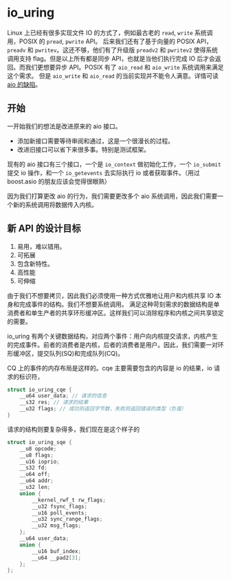 # io_uring

Linux 上已经有很多实现文件 IO 的方式了，例如最古老的 `read`, `write` 系统调用，POSIX 的 `pread`, `pwrite` API。
后来我们还有了基于向量的 POSIX API，`preadv` 和 `pwritev`。这还不够，他们有了升级版 `preadv2` 和 `pwritev2` 使得系统调用支持 flag。但是以上所有都是同步 API，也就是当他们执行完成 IO 后才会返回。而我们更想要异步 API。POSIX 有了 `aio_read` 和 `aio_write` 系统调用来满足这个需求。
但是 `aio_write` 和 `aio_read` 的当前实现并不能令人满意。详情可读 [aio 的缺陷](aio.md)。

## 开始

一开始我们的想法是改进原来的 aio 接口。

- 添加新接口需要等待审阅和通过，这是一个很漫长的过程。
- 改进旧接口可以省下来很多事。特别是测试框架。

现有的 aio 接口有三个接口，一个是 `io_context` 做初始化工作，一个 `io_submit` 提交 io 操作，和一个 `io_getevents` 去实际执行 io 或者获取事件。（用过 boost.asio 的朋友应该会觉得很眼熟）

因为我们打算更改 aio 的行为，我们需要更改多个 aio 系统调用，因此我们需要一个新的系统调用将数据传入内核。

## 新 API 的设计目标

1. 易用，难以错用。
2. 可拓展
3. 包含新特性。
4. 高性能
5. 可伸缩

由于我们不想要拷贝，因此我们必须使用一种方式优雅地让用户和内核共享 IO 本身和完成事件的结构。我们不想要系统调用。
满足这种苛刻需求的数据结构是单消费者和单生产者的共享环形缓冲区。这样我们可以消除程序和内核之间共享锁定的需要。

io_uring 有两个关键数据结构，对应两个事件：用户向内核提交请求，内核产生的完成事件。前者的消费者是内核，后者的消费者是用户。因此，我们需要一对环形缓冲区，提交队列(SQ)和完成队列(CQ)。

CQ 上的事件的内存布局是这样的。cqe 主要需要包含的内容是 io 的结果，io 请求的标识符，
```c
struct io_uring_cqe {
	__u64 user_data; // 请求的信息
	__s32 res; // 请求的结果
	__u32 flags; // 成功则返回字节数，失败则返回错误的类型（负值）
}
```

请求的结构则要复杂得多，我们现在是这个样子的

```c
struct io_uring_sqe {
	__u8 opcode;
	__u8 flags;
	__u16 ioprio;
	__s32 fd;
	__u64 off;
	__u64 addr;
	__u32 len;
	union {
		__kernel_rwf_t rw_flags;
        __u32 fsync_flags;
        __u16 poll_events;
      	__u32 sync_range_flags;
      	__u32 msg_flags;   
   	};
   	__u64 user_data;
   	union {
	   	__u16 buf_index;
   		__u64 __pad2[3];
   	};
};
```


